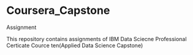 # Coursera_Capstone
Assignment 

This repository contains assignments of IBM Data Sciecne Professional Certicate Cource ten(Applied Data Science Capstone)
